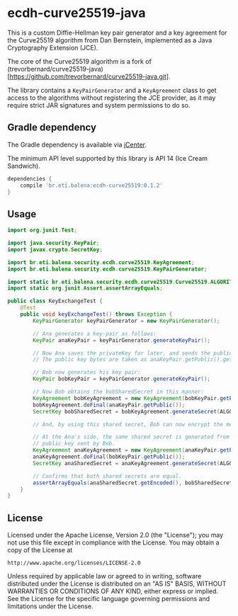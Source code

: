 # ecdh-curve25519-java

This is a custom Diffie-Hellman key pair generator and a key agreement for the Curve25519 algorithm from Dan Bernstein, implemented as a Java Cryptography Extension (JCE).

The core of the Curve25519 algorithm is a fork of (trevorbernard/curve25519-java)[https://github.com/trevorbernard/curve25519-java.git].

The library contains a `KeyPairGenerator` and a `KeyAgreement` class to get access to the algorithms without registering the JCE provider, as it may require strict JAR signatures and system permissions to do so.


## Gradle dependency

The Gradle dependency is available via [jCenter](https://bintray.com/guibv/maven/br.eti.balena:ecdh-curve25519).

The minimum API level supported by this library is API 14 (Ice Cream Sandwich).

```gradle
dependencies {
    compile 'br.eti.balena:ecdh-curve25519:0.1.2'
}
```


## Usage

```java
import org.junit.Test;

import java.security.KeyPair;
import javax.crypto.SecretKey;

import br.eti.balena.security.ecdh.curve25519.KeyAgreement;
import br.eti.balena.security.ecdh.curve25519.KeyPairGenerator;

import static br.eti.balena.security.ecdh.curve25519.Curve25519.ALGORITHM;
import static org.junit.Assert.assertArrayEquals;

public class KeyExchangeTest {
    @Test
    public void keyExchangeTest() throws Exception {
        KeyPairGenerator keyPairGenerator = new KeyPairGenerator();

        // Ana generates a key-pair as follows:
        KeyPair anaKeyPair = keyPairGenerator.generateKeyPair();

        // Now Ana saves the privateKey for later, and sends the public key to Bob.
        // The public key bytes are taken as anaKeyPair.getPublic().getEncoded().

        // Bob now generates his key pair:
        KeyPair bobKeyPair = keyPairGenerator.generateKeyPair();

        // Now Bob obtains the bobSharedSecret in this manner:
        KeyAgreement bobKeyAgreement = new KeyAgreement(bobKeyPair.getPrivate());
        bobKeyAgreement.doFinal(anaKeyPair.getPublic());
        SecretKey bobSharedSecret = bobKeyAgreement.generateSecret(ALGORITHM);

        // And, by using this shared secret, Bob can now encrypt the message.

        // At the Ana's side, the same shared secret is generated from the
        // public key sent by Bob.
        KeyAgreement anaKeyAgreement = new KeyAgreement(anaKeyPair.getPrivate());
        anaKeyAgreement.doFinal(bobKeyPair.getPublic());
        SecretKey anaSharedSecret = anaKeyAgreement.generateSecret(ALGORITHM);

        // Confirms that both shared secrets are equal.
        assertArrayEquals(anaSharedSecret.getEncoded(), bobSharedSecret.getEncoded());
    }
}
```

## License

Licensed under the Apache License, Version 2.0 (the "License");
you may not use this file except in compliance with the License.
You may obtain a copy of the License at

    http://www.apache.org/licenses/LICENSE-2.0

Unless required by applicable law or agreed to in writing, software
distributed under the License is distributed on an "AS IS" BASIS,
WITHOUT WARRANTIES OR CONDITIONS OF ANY KIND, either express or implied.
See the License for the specific language governing permissions and
limitations under the License.
